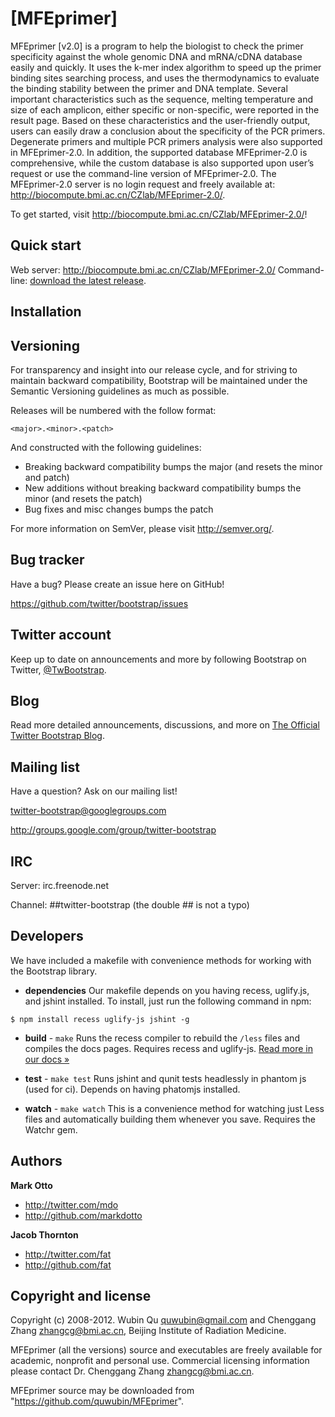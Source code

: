 [MFEprimer]
=================

MFEprimer [v2.0] is a program to help the biologist to check the primer specificity 
against the whole genomic DNA and mRNA/cDNA database easily and quickly. It uses the 
k-mer index algorithm to speed up the primer binding sites searching process, and 
uses the thermodynamics to evaluate the binding stability between the primer and DNA template.
Several important characteristics such as the sequence, melting temperature and 
size of each amplicon, either specific or non-specific, were reported in the result page. 
Based on these characteristics and the user-friendly output, users can easily draw a conclusion 
about the specificity of the PCR primers. Degenerate primers and multiple PCR primers analysis 
were also supported in MFEprimer-2.0. In addition, the supported database MFEprimer-2.0 is 
comprehensive, while the custom database is also supported upon user’s request or use the
command-line version of MFEprimer-2.0. The MFEprimer-2.0 server is no login request and 
freely available at: http://biocompute.bmi.ac.cn/CZlab/MFEprimer-2.0/.

To get started, visit http://biocompute.bmi.ac.cn/CZlab/MFEprimer-2.0/!



Quick start
-----------

Web server: http://biocompute.bmi.ac.cn/CZlab/MFEprimer-2.0/
Command-line: [download the latest release](https://github.com/quwubin/MFEprimer/zipball/master).


Installation
-----------


Versioning
----------

For transparency and insight into our release cycle, and for striving to maintain backward compatibility, Bootstrap will be maintained under the Semantic Versioning guidelines as much as possible.

Releases will be numbered with the follow format:

`<major>.<minor>.<patch>`

And constructed with the following guidelines:

* Breaking backward compatibility bumps the major (and resets the minor and patch)
* New additions without breaking backward compatibility bumps the minor (and resets the patch)
* Bug fixes and misc changes bumps the patch

For more information on SemVer, please visit http://semver.org/.



Bug tracker
-----------

Have a bug? Please create an issue here on GitHub!

https://github.com/twitter/bootstrap/issues



Twitter account
---------------

Keep up to date on announcements and more by following Bootstrap on Twitter, [@TwBootstrap](http://twitter.com/TwBootstrap).



Blog
----

Read more detailed announcements, discussions, and more on [The Official Twitter Bootstrap Blog](http://blog.getbootstrap.com).



Mailing list
------------

Have a question? Ask on our mailing list!

twitter-bootstrap@googlegroups.com

http://groups.google.com/group/twitter-bootstrap



IRC
---

Server: irc.freenode.net

Channel: ##twitter-bootstrap (the double ## is not a typo)



Developers
----------

We have included a makefile with convenience methods for working with the Bootstrap library.

+ **dependencies**
Our makefile depends on you having recess, uglify.js, and jshint installed. To install, just run the following command in npm:

```
$ npm install recess uglify-js jshint -g
```

+ **build** - `make`
Runs the recess compiler to rebuild the `/less` files and compiles the docs pages. Requires recess and uglify-js. <a href="http://twitter.github.com/bootstrap/less.html#compiling">Read more in our docs &raquo;</a>

+ **test** - `make test`
Runs jshint and qunit tests headlessly in phantom js (used for ci). Depends on having phatomjs installed.

+ **watch** - `make watch`
This is a convenience method for watching just Less files and automatically building them whenever you save. Requires the Watchr gem.



Authors
-------

**Mark Otto**

+ http://twitter.com/mdo
+ http://github.com/markdotto

**Jacob Thornton**

+ http://twitter.com/fat
+ http://github.com/fat



Copyright and license
---------------------

Copyright (c) 2008-2012. Wubin Qu <quwubin@gmail.com> and 
Chenggang Zhang <zhangcg@bmi.ac.cn>, Beijing Institute of Radiation Medicine.

MFEprimer (all the versions) source and executables are freely available for academic, 
nonprofit and personal use. Commercial licensing information please contact 
Dr. Chenggang Zhang <zhangcg@bmi.ac.cn>.

MFEprimer source may be downloaded from "https://github.com/quwubin/MFEprimer".
